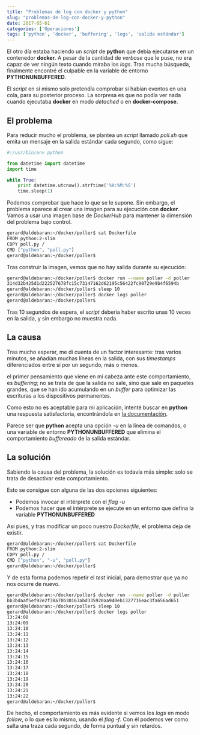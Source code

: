 ```yaml
---
title: "Problemas de log con docker y python"
slug: "problemas-de-log-con-docker-y-python"
date: 2017-05-01
categories: ['Operaciones']
tags: ['python', 'docker', 'buffering', 'logs', 'salida estándar']
---
```


El otro día estaba haciendo un *script* de **python** que debía ejecutarse en un contenedor **docker**. A pesar de la cantidad de *verbose* que le puse, no era capaz de ver ningún texto cuando miraba los *logs*. Tras mucha búsqueda, finalmente encontré el culpable en la variable de entorno **PYTHONUNBUFFERED**.<!--more-->

El *script* en sí mismo solo pretendía comprobar si habían eventos en una cola, para su posterior proceso. La sorpresa es que no podía ver nada cuando ejecutaba **docker** en modo *detached* o en **docker-compose**.

## El problema

Para reducir mucho el problema, se plantea un *script* llamado *poll.sh* que emita un mensaje en la salida estándar cada segundo, como sigue:

```python
#!/usr/bin/env python

from datetime import datetime
import time

while True:
    print datetime.utcnow().strftime('%H:%M:%S')
    time.sleep(1)
```

Podemos comprobar que hace lo que se le supone. Sin embargo, el problema aparece al crear una imagen para su ejecución con **docker**. Vamos a usar una imagen base de *DockerHub* para mantener la dimensión del problema bajo control.

```bash
gerard@aldebaran:~/docker/poller$ cat Dockerfile 
FROM python:2-slim
COPY poll.py /
CMD ["python", "poll.py"]
gerard@aldebaran:~/docker/poller$ 
```

Tras construir la imagen, vemos que no hay salida durante su ejecución:

```bash
gerard@aldebaran:~/docker/poller$ docker run --name poller -d poller
314d32b425d1d222527678fc15c73147162d62195c56422fc90729e9b4f6594b
gerard@aldebaran:~/docker/poller$ sleep 10
gerard@aldebaran:~/docker/poller$ docker logs poller
gerard@aldebaran:~/docker/poller$ 
```

Tras 10 segundos de espera, el *script* debería haber escrito unas 10 veces en la salida, y sin embargo no muestra nada.

## La causa

Tras mucho esperar, me di cuenta de un factor interesante: tras varios minutos, se añadían muchas líneas en la salida, con sus *timestamps* diferenciados entre sí por un segundo, más o menos.

el primer pensamiento que viene en mi cabeza ante este comportamiento, es *buffering*; no se trata de que la salida no sale, sino que sale en paquetes grandes, que se han ido acumulando en un *buffer* para optimizar las escrituras a los dispositivos permanentes.

Como esto no es aceptable para mi aplicación, intenté buscar en **python** una respuesta satisfactoria, encontrándola en [la documentación](https://docs.python.org/2/using/cmdline.html#cmdoption-u).

Parece ser que **python** acepta una opción *-u* en la línea de comandos, o una variable de entorno **PYTHONUNBUFFERED** que elimina el comportamiento *buffereado* de la salida estándar.

## La solución

Sabiendo la causa del problema, la solución es todavía más simple: solo se trata de desactivar este comportamiento.

Esto se consigue con alguna de las dos opciones siguientes:

* Podemos invocar el intérprete con el *flag -u*
* Podemos hacer que el intérprete se ejecute en un entorno que defina la variable **PYTHONUNBUFFERED**

Así pues, y tras modificar un poco nuestro *Dockerfile*, el problema deja de existir.

```bash
gerard@aldebaran:~/docker/poller$ cat Dockerfile 
FROM python:2-slim
COPY poll.py /
CMD ["python", "-u", "poll.py"]
gerard@aldebaran:~/docker/poller$ 
```

Y de esta forma podemos repetir el *test* inicial, para demostrar que ya no nos ocurre de nuevo.

```bash
gerard@aldebaran:~/docker/poller$ docker run --name poller -d poller
bb3bdaaf5ef92e2f38a70b30163abd335920aa940eb1327716eac3fa656ad651
gerard@aldebaran:~/docker/poller$ sleep 10
gerard@aldebaran:~/docker/poller$ docker logs poller
13:24:08
13:24:09
13:24:10
13:24:11
13:24:12
13:24:13
13:24:14
13:24:15
13:24:16
13:24:17
13:24:18
13:24:19
13:24:20
13:24:21
13:24:22
gerard@aldebaran:~/docker/poller$ 
```

De hecho, el comportamiento es más evidente si vemos los *logs* en modo *follow*, o lo que es lo mismo, usando el *flag -f*. Con él podemos ver como salta una traza cada segundo, de forma puntual y sin retardos.
